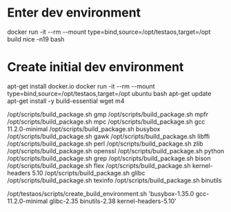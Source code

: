 # Enter dev environment
docker run -it --rm --mount type=bind,source=/opt/testaos,target=/opt build nice -n19 bash

# Create initial dev environment
apt-get install docker.io
docker run -it --rm --mount type=bind,source=/opt/testaos,target=/opt ubuntu bash
apt-get update
apt-get install -y build-essential wget m4

/opt/scripts/build_package.sh gmp
/opt/scripts/build_package.sh mpfr
/opt/scripts/build_package.sh mpc
/opt/scripts/build_package.sh gcc 11.2.0-minimal
/opt/scripts/build_package.sh busybox
/opt/scripts/build_package.sh gawk
/opt/scripts/build_package.sh libffi
/opt/scripts/build_package.sh perl
/opt/scripts/build_package.sh zlib
/opt/scripts/build_package.sh openssl
/opt/scripts/build_package.sh python
/opt/scripts/build_package.sh grep
/opt/scripts/build_package.sh bison
/opt/scripts/build_package.sh flex
/opt/scripts/build_package.sh kernel-headers 5.10
/opt/scripts/build_package.sh glibc
/opt/scripts/build_package.sh texinfo
/opt/scripts/build_package.sh binutils

/opt/testaos/scripts/create_build_environment.sh 'busybox-1.35.0 gcc-11.2.0-minimal glibc-2.35 binutils-2.38 kernel-headers-5.10'
